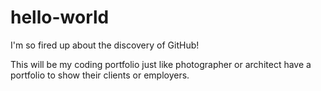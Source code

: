 # hello-world

I'm so fired up about the discovery of GitHub! 

This will be my coding portfolio just like photographer or architect have a portfolio to show their clients or employers.
